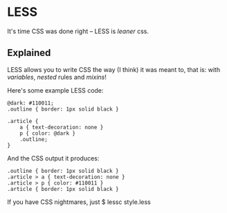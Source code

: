 LESS
====
It's time CSS was done right – LESS is _leaner_ css.

Explained
---------
LESS allows you to write CSS the way (I think) it was meant to, that is: with *variables*, *nested* rules and *mixins*!

Here's some example LESS code:
	
	@dark: #110011;
	.outline { border: 1px solid black }
	
	.article {
		a { text-decoration: none }
		p { color: @dark }
		.outline;
	}
	
And the CSS output it produces:
	
	.outline { border: 1px solid black }
	.article > a { text-decoration: none }
	.article > p { color: #110011 }
	.article { border: 1px solid black }
	
If you have CSS nightmares, just 
	$ lessc style.less

